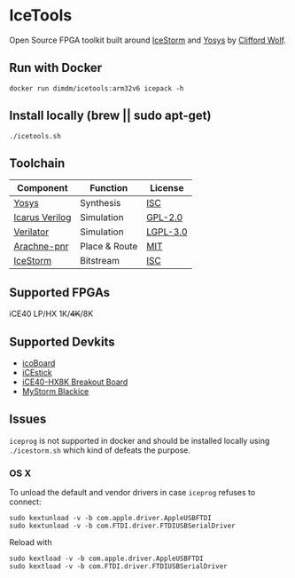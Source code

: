 # IceTools

Open Source FPGA toolkit built around [IceStorm](http://www.clifford.at/icestorm/) and [Yosys](http://www.clifford.at/yosys/) by [Clifford Wolf](http://www.clifford.at/).

## Run with Docker

```
docker run dimdm/icetools:arm32v6 icepack -h
```

## Install locally (brew || sudo apt-get)

```
./icetools.sh
```

## Toolchain

| Component                                            | Function      | License                                              |
|------------------------------------------------------|---------------|------------------------------------------------------|
| [Yosys](http://www.clifford.at/yosys/)               | Synthesis     | [ISC](https://opensource.org/licenses/ISC)           |
| [Icarus Verilog](http://iverilog.icarus.com/)        | Simulation    | [GPL-2.0](https://opensource.org/licenses/GPL-2.0)   |
| [Verilator](https://www.veripool.org/wiki/verilator) | Simulation    | [LGPL-3.0](https://opensource.org/licenses/LGPL-3.0) |
| [Arachne-pnr](https://github.com/cseed/arachne-pnr)  | Place & Route | [MIT](https://opensource.org/licenses/MIT)           |
| [IceStorm](http://www.clifford.at/icestorm/)         | Bitstream     | [ISC](https://opensource.org/licenses/ISC)           |

## Supported FPGAs

iCE40 LP/HX 1K/~~4K~~/8K

## Supported Devkits

- [icoBoard](https://shop.trenz-electronic.de/en/TE0887-02M-icoBoard-Version-1.1-with-8-MBit-SRAM)
- [iCEstick](http://www.latticesemi.com/icestick)
- [iCE40-HX8K Breakout Board](http://www.latticesemi.com/Products/DevelopmentBoardsAndKits/iCE40HX8KBreakoutBoard.aspx)
- [MyStorm Blackice](https://gitlab.com/Folknology/mystorm/tree/BlackIce)

## Issues

`iceprog` is not supported in docker and should be installed locally using `./icestorm.sh` which kind of defeats the purpose.

### OS X

To unload the default and vendor drivers in case `iceprog` refuses to connect:
```
sudo kextunload -v -b com.apple.driver.AppleUSBFTDI
sudo kextunload -v -b com.FTDI.driver.FTDIUSBSerialDriver
```

Reload with
```
sudo kextload -v -b com.apple.driver.AppleUSBFTDI
sudo kextload -v -b com.FTDI.driver.FTDIUSBSerialDriver
```
